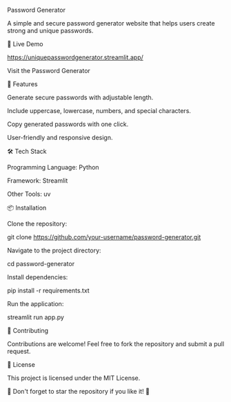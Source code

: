 Password Generator

A simple and secure password generator website that helps users create strong and unique passwords.

🔗 Live Demo

https://uniquepasswordgenerator.streamlit.app/

Visit the Password Generator

🚀 Features

Generate secure passwords with adjustable length.

Include uppercase, lowercase, numbers, and special characters.

Copy generated passwords with one click.

User-friendly and responsive design.

🛠️ Tech Stack

Programming Language: Python

Framework: Streamlit

Other Tools: uv

📦 Installation

Clone the repository:

git clone https://github.com/your-username/password-generator.git

Navigate to the project directory:

cd password-generator

Install dependencies:

pip install -r requirements.txt

Run the application:

streamlit run app.py

🤝 Contributing

Contributions are welcome! Feel free to fork the repository and submit a pull request.

📜 License

This project is licensed under the MIT License.

🌟 Don't forget to star the repository if you like it! 🌟

